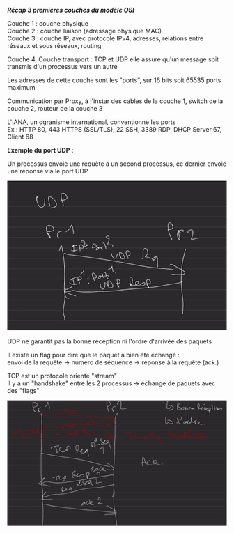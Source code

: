 ***Récap 3 premières couches du modèle OSI***

Couche 1 : couche physique  
Couche 2 : couche liaison (adressage physique MAC)  
Couche 3 : couche IP, avec protocole IPv4, adresses, relations entre réseaux et sous réseaux, routing  

Couche 4, Couche transport : TCP et UDP
elle assure qu'un message soit transmis d'un processus vers un autre  

Les adresses de cette couche sont les "ports", sur 16 bits  soit 65535 ports maximum  

Communication par Proxy, à l'instar des cables de la couche 1, switch de la couche 2, routeur de la couche 3  

L'IANA, un ogranisme international, conventionne les ports  
Ex : HTTP 80, 443 HTTPS (SSL/TLS), 22 SSH, 3389 RDP, DHCP Server 67, Client 68

**Exemple du port UDP** :  

Un processus envoie une requête à un second processus, ce dernier envoie une réponse via le port UDP  

![udp](https://github.com/Simplon-AlainCaupin/cours_reseau/blob/75f76754c76a271155efcf5bc9051a4d06c1eed1/IMG/screen2_udp.png)

UDP ne garantit pas la bonne réception ni l'ordre d'arrivée des paquets  

Il existe un flag pour dire que le paquet a bien été échangé :  
envoi de la requête -> numéro de séquence -> réponse à la requête (ack.)  

TCP est un protocole orienté "stream"  
Il y a un "handshake" entre les 2 processus -> échange de paquets avec des "flags"  

![udpexch](https://github.com/Simplon-AlainCaupin/cours_reseau/blob/75f76754c76a271155efcf5bc9051a4d06c1eed1/IMG/screen3_udp-between-processes.png)  

